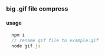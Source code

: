 ### big .gif file compress


#### usage

```javascript
  npm i
  // rename gif file to example.gif
  node gif.js
```
